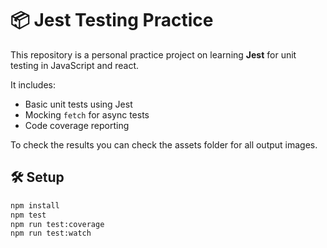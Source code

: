 # 📦 Jest Testing Practice

This repository is a personal practice project on learning **Jest** for unit testing in JavaScript and react.

It includes:

- Basic unit tests using Jest
- Mocking `fetch` for async tests
- Code coverage reporting

To check the results you can check the assets folder for all output images.
## 🛠️ Setup

```bash
npm install
npm test
npm run test:coverage
npm run test:watch
